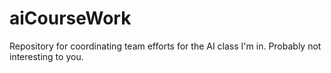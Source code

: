 # aiCourseWork
Repository for coordinating team efforts for the AI class I'm in. Probably not interesting to you.
